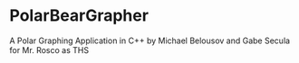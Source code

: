 # PolarBearGrapher
A Polar Graphing Application in C++ by Michael Belousov and Gabe Secula for Mr. Rosco as THS
